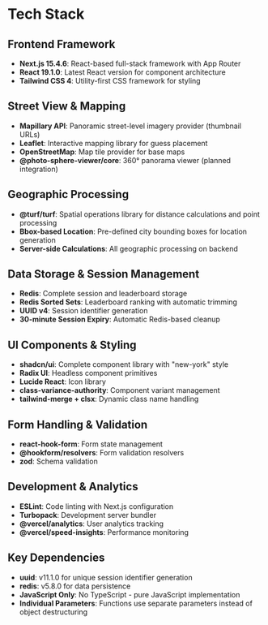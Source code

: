 # Tech Stack

## Frontend Framework
- **Next.js 15.4.6**: React-based full-stack framework with App Router
- **React 19.1.0**: Latest React version for component architecture
- **Tailwind CSS 4**: Utility-first CSS framework for styling

## Street View & Mapping
- **Mapillary API**: Panoramic street-level imagery provider (thumbnail URLs)
- **Leaflet**: Interactive mapping library for guess placement
- **OpenStreetMap**: Map tile provider for base maps
- **@photo-sphere-viewer/core**: 360° panorama viewer (planned integration)

## Geographic Processing
- **@turf/turf**: Spatial operations library for distance calculations and point processing
- **Bbox-based Location**: Pre-defined city bounding boxes for location generation
- **Server-side Calculations**: All geographic processing on backend

## Data Storage & Session Management
- **Redis**: Complete session and leaderboard storage
- **Redis Sorted Sets**: Leaderboard ranking with automatic trimming
- **UUID v4**: Session identifier generation
- **30-minute Session Expiry**: Automatic Redis-based cleanup

## UI Components & Styling
- **shadcn/ui**: Complete component library with "new-york" style
- **Radix UI**: Headless component primitives
- **Lucide React**: Icon library
- **class-variance-authority**: Component variant management
- **tailwind-merge + clsx**: Dynamic class name handling

## Form Handling & Validation
- **react-hook-form**: Form state management
- **@hookform/resolvers**: Form validation resolvers
- **zod**: Schema validation

## Development & Analytics
- **ESLint**: Code linting with Next.js configuration
- **Turbopack**: Development server bundler
- **@vercel/analytics**: User analytics tracking
- **@vercel/speed-insights**: Performance monitoring

## Key Dependencies
- **uuid**: v11.1.0 for unique session identifier generation
- **redis**: v5.8.0 for data persistence
- **JavaScript Only**: No TypeScript - pure JavaScript implementation
- **Individual Parameters**: Functions use separate parameters instead of object destructuring